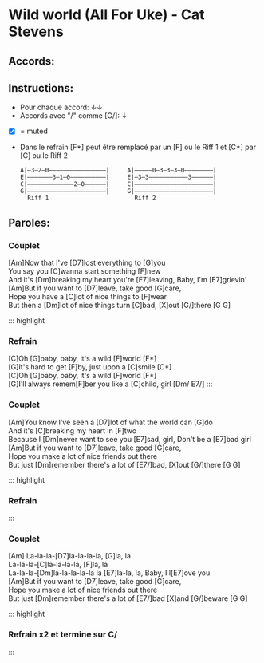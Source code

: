 # Wild world (All For Uke) - Cat Stevens

## Accords:
<uke-chord name="Am" frets="2000"></uke-chord>
<uke-chord name="D7" frets="2223"></uke-chord> 
<uke-chord name="G" frets="0232"></uke-chord> 
<uke-chord name="C" frets="0003"></uke-chord> 
<uke-chord name="F" frets="2010"></uke-chord> 
<uke-chord name="Dm" frets="2210"></uke-chord> 
<uke-chord name="E7" frets="1202"></uke-chord> 


## Instructions:
- Pour chaque accord: ↓↓
- Accords avec "/" comme [G/]: ↓
- [X] = muted
- Dans le refrain [F*] peut être remplacé par un [F] ou le Riff 1 et [C*] par [C] ou le Riff 2

  ```
  A|—3—2—0————————————————|     A|—————0—3—3—3—0————————|
  E|———————3—1—0——————————|     E|—3—3———————————3——————|
  C|—————————————2—0——————|     C|——————————————————————|
  G|——————————————————————|     G|——————————————————————|
    Riff 1                        Riff 2
  ```


## Paroles:

### Couplet

[Am]Now that I've [D7]lost everything to [G]you  
You say you [C]wanna start something [F]new  
And it's [Dm]breaking my heart you're [E7]leaving,  Baby, I'm [E7]grievin'  
[Am]But if you want to [D7]leave, take good [G]care,  
Hope you have a [C]lot of nice things to [F]wear  
But then a [Dm]lot of nice things turn [C]bad, [X]out [G/]there [G G]

::: highlight
### Refrain
[C]Oh [G]baby, baby, it's a wild [F]world [F*]  
[G]It's hard to get [F]by, just upon a [C]smile [C*]  
[C]Oh [G]baby, baby, it's a wild [F]world [F*]  
[G]I'll always remem[F]ber you like a [C]child, girl [Dm/ E7/]
:::

### Couplet
[Am]You know I've seen a [D7]lot of what the world can [G]do  
And it's [C]breaking my heart in [F]two  
Because I [Dm]never want to see you [E7]sad, girl, Don't be a [E7]bad girl  
[Am]But if you want to [D7]leave, take good [G]care,  
Hope you make a lot of nice friends out there  
But just [Dm]remember there's a lot of [E7/]bad, [X]out [G/]there [G G]

::: highlight
### Refrain
:::

### Couplet
[Am] La-la-la-[D7]la-la-la-la, [G]la, la  
La-la-la-[C]la-la-la-la, [F]la, la  
La-la-la-[Dm]la-la-la-la-la la [E7]la-la, la, Baby, I l[E7]ove you  
[Am]But if you want to [D7]leave, take good [G]care,  
Hope you make a lot of nice friends out there  
But just [Dm]remember there's a lot of [E7/]bad [X]and [G/]beware [G G]

::: highlight
### Refrain x2 et termine sur C/
:::